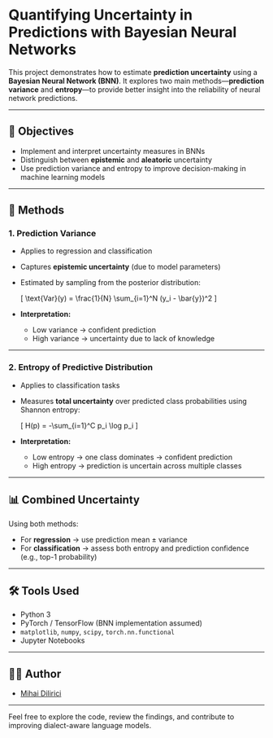 # Quantifying Uncertainty in Predictions with Bayesian Neural Networks

This project demonstrates how to estimate **prediction uncertainty** using a **Bayesian Neural Network (BNN)**. It explores two main methods—**prediction variance** and **entropy**—to provide better insight into the reliability of neural network predictions.

---

## 📌 Objectives

- Implement and interpret uncertainty measures in BNNs
- Distinguish between **epistemic** and **aleatoric** uncertainty
- Use prediction variance and entropy to improve decision-making in machine learning models

---

## 🧠 Methods

### 1. **Prediction Variance**
- Applies to regression and classification
- Captures **epistemic uncertainty** (due to model parameters)
- Estimated by sampling from the posterior distribution:
  
  \[
  \text{Var}(y) = \frac{1}{N} \sum_{i=1}^N (y_i - \bar{y})^2
  \]

- **Interpretation:**
  - Low variance → confident prediction
  - High variance → uncertainty due to lack of knowledge

---

### 2. **Entropy of Predictive Distribution**
- Applies to classification tasks
- Measures **total uncertainty** over predicted class probabilities using Shannon entropy:

  \[
  H(p) = -\sum_{i=1}^C p_i \log p_i
  \]

- **Interpretation:**
  - Low entropy → one class dominates → confident prediction
  - High entropy → prediction is uncertain across multiple classes

---

## 📊 Combined Uncertainty
Using both methods:
- For **regression** → use prediction mean ± variance
- For **classification** → assess both entropy and prediction confidence (e.g., top-1 probability)


---

## 🛠️ Tools Used

- Python 3
- PyTorch / TensorFlow (BNN implementation assumed)
- `matplotlib`, `numpy`, `scipy`, `torch.nn.functional`
- Jupyter Notebooks

---

## 👨‍💻 Author

- [Mihai Dilirici](mailto:mihai.dilirici@s.unibuc.ro)

---

Feel free to explore the code, review the findings, and contribute to improving dialect-aware language models.
